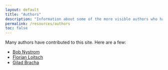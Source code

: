 ```yaml
---
layout: default
title: "Authors"
description: "Information about some of the more visible authors who have contributed to this site."
permalink: /resources/authors
toc: false
---
```


Many authors have contributed to this site. Here are a few:

* [Bob Nystrom](/resources/authors/bob-nystrom)
* [Florian Loitsch](/resources/authors/florian-loitsch)
* [Gilad Bracha](/resources/authors/gilad-bracha)
